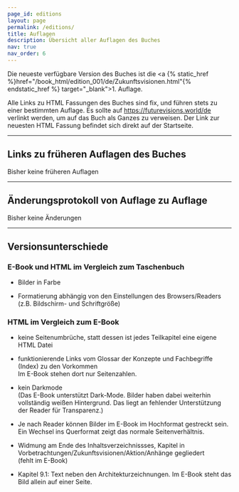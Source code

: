 ```yaml
---
page_id: editions
layout: page
permalink: /editions/
title: Auflagen
description: Übersicht aller Auflagen des Buches
nav: true
nav_order: 6
---
```


Die neueste verfügbare Version des Buches ist die <a {% static_href %}href="/book_html/edition_001/de/Zukunftsvisionen.html"{% endstatic_href %} target="\_blank">1. Auflage</a>.

Alle Links zu HTML Fassungen des Buches sind fix, und führen stets zu einer bestimmten Auflage. Es sollte auf <https://futurevisions.world/de> verlinkt werden, um auf das Buch als Ganzes zu verweisen. Der Link zur neuesten HTML Fassung befindet sich direkt auf der Startseite.

---

## Links zu früheren Auflagen des Buches

Bisher keine früheren Auflagen

---

## Änderungsprotokoll von Auflage zu Auflage

Bisher keine Änderungen

---

## Versionsunterschiede

### E-Book und HTML im Vergleich zum Taschenbuch

- Bilder in Farbe

- Formatierung abhängig von den Einstellungen des Browsers/Readers (z.B. Bildschirm- und Schriftgröße)

### HTML im Vergleich zum E-Book

- keine Seitenumbrüche, statt dessen ist jedes Teilkapitel eine eigene HTML Datei

- funktionierende Links vom Glossar der Konzepte und Fachbegriffe (Index) zu den Vorkommen  
Im E-Book stehen dort nur Seitenzahlen.

- kein Darkmode  
(Das E-Book unterstützt Dark-Mode. Bilder haben dabei weiterhin vollständig weißen Hintergrund. Das liegt an fehlender Unterstützung der Reader für Transparenz.)

- Je nach Reader können Bilder im E-Book im Hochformat gestreckt sein. Ein Wechsel ins Querformat zeigt das normale Seitenverhältnis.

- Widmung am Ende des Inhaltsverzeichnissses, Kapitel in Vorbetrachtungen/Zukunftsvisionen/Aktion/Anhänge gegliedert  
(fehlt im E-Book)

- Kapitel 9.1: Text neben den Architekturzeichnungen. Im E-Book steht das Bild allein auf einer Seite.
